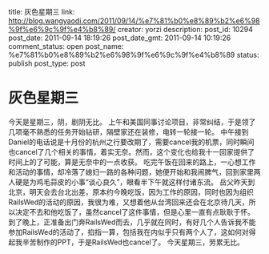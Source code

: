 title: 灰色星期三
link: http://blog.wangyaodi.com/2011/09/14/%e7%81%b0%e8%89%b2%e6%98%9f%e6%9c%9f%e4%b8%89/
creator: yorzi
description: 
post_id: 10294
post_date: 2011-09-14 18:19:26
post_date_gmt: 2011-09-14 10:19:26
comment_status: open
post_name: %e7%81%b0%e8%89%b2%e6%98%9f%e6%9c%9f%e4%b8%89
status: publish
post_type: post

# 灰色星期三

今天是星期三，阴，剧阴无比。 上午和美国同事讨论项目，非常纠结，于是领了几项毫不熟悉的任务开始钻研，隔壁家还在装修，电转一轮接一轮。 中午接到Daniel的电话说是十月份的杭州之行要改期了，需要cancel我的机票，同时瞬间也cancel了几个相关的事情，着实无奈。然而，这个变化也给我十一回家提供了时间上的了可能，算是无奈中的一点收获。 吃完午饭在回来的路上，一心想工作和活动的事情，却冷落了媳妇一路的各种问题，她便开始和我闹脾气，回到家里两人硬是为鸡毛蒜皮的小事“谈心良久”，眼看半下午就这样付诸东流。 岳父昨天到北京，明天会去台北出差，原本约今晚吃饭，因为工作的原因，同时也因为组织RailsWed的活动的原因，我很为难，又想着他从台湾回来还会在北京待几天，所以决定不去和他吃饭了，虽然cancel了这件事情，但是心里一直有点耿耿于怀。 到了晚上，正准备出门奔RailsWed而去，几乎就在同时，有好几个人告诉我不能参加RailsWed的活动了，掐指一算，包括我在内似乎只有两个人了，这如何对得起我辛苦制作的PPT，于是RailsWed也cancel了。 今天星期三，劳累无比。
